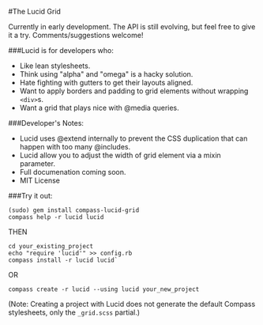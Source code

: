 #The Lucid Grid

Currently in early development. The API is still evolving, but feel free to give it a try. Comments/suggestions welcome!

###Lucid is for developers who:

* Like lean stylesheets. 
* Think using "alpha" and "omega" is a hacky solution.
* Hate fighting with gutters to get their layouts aligned.
* Want to apply borders and padding to grid elements without wrapping `<div>`s.
* Want a grid that plays nice with @media queries. 

###Developer's Notes:

* Lucid uses @extend internally to prevent the CSS duplication that can happen with too many @includes.
* Lucid allow you to adjust the width of grid element via a mixin parameter.
* Full documenation coming soon.
* MIT License

###Try it out:

```
(sudo) gem install compass-lucid-grid
compass help -r lucid lucid
```

THEN

```
cd your_existing_project
echo "require 'lucid'" >> config.rb
compass install -r lucid lucid`
```

OR

```
compass create -r lucid --using lucid your_new_project
```

(Note: Creating a project with Lucid does not generate the default Compass stylesheets, only the `_grid.scss` partial.)
